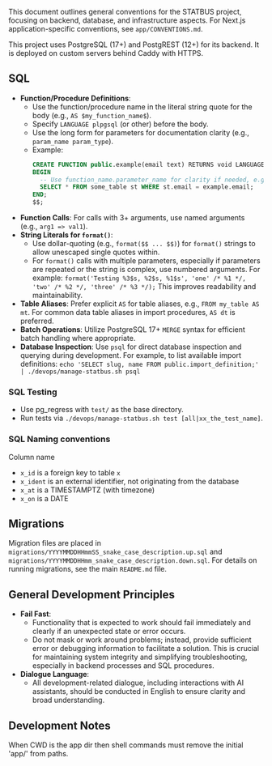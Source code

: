 This document outlines general conventions for the STATBUS project, focusing on backend, database, and infrastructure aspects. For Next.js application-specific conventions, see `app/CONVENTIONS.md`.

This project uses PostgreSQL (17+) and PostgREST (12+) for its backend.
It is deployed on custom servers behind Caddy with HTTPS.

## SQL
- **Function/Procedure Definitions**:
    - Use the function/procedure name in the literal string quote for the body (e.g., `AS $my_function_name$`).
    - Specify `LANGUAGE plpgsql` (or other) before the body.
    - Use the long form for parameters for documentation clarity (e.g., `param_name param_type`).
    - Example:
      ```sql
      CREATE FUNCTION public.example(email text) RETURNS void LANGUAGE plpgsql AS $example$
      BEGIN
        -- Use function_name.parameter_name for clarity if needed, e.g., example.email
        SELECT * FROM some_table st WHERE st.email = example.email;
      END;
      $$;
      ```
- **Function Calls**: For calls with 3+ arguments, use named arguments (e.g., `arg1 => val1`).
- **String Literals for `format()`**:
    - Use dollar-quoting (e.g., `format($$ ... $$)`) for `format()` strings to allow unescaped single quotes within.
    - For `format()` calls with multiple parameters, especially if parameters are repeated or the string is complex, use numbered arguments.
      For example: `format('Testing %3$s, %2$s, %1$s', 'one' /* %1 */, 'two' /* %2 */, 'three' /* %3 */);`
      This improves readability and maintainability.
- **Table Aliases**: Prefer explicit `AS` for table aliases, e.g., `FROM my_table AS mt`. For common data table aliases in import procedures, `AS dt` is preferred.
- **Batch Operations**: Utilize PostgreSQL 17+ `MERGE` syntax for efficient batch handling where appropriate.
- **Database Inspection**: Use `psql` for direct database inspection and querying during development. For example, to list available import definitions: `echo 'SELECT slug, name FROM public.import_definition;' | ./devops/manage-statbus.sh psql`

### SQL Testing
- Use pg_regress with `test/` as the base directory.
- Run tests via `./devops/manage-statbus.sh test [all|xx_the_test_name]`.

### SQL Naming conventions
Column name
* `x_id` is a foreign key to table `x`
* `x_ident` is an external identifier, not originating from the database
* `x_at` is a TIMESTAMPTZ (with timezone)
* `x_on` is a DATE

## Migrations
Migration files are placed in `migrations/YYYYMMDDHHmmSS_snake_case_description.up.sql` and `migrations/YYYYMMDDHHmm_snake_case_description.down.sql`.
For details on running migrations, see the main `README.md` file.

## General Development Principles
- **Fail Fast**:
  - Functionality that is expected to work should fail immediately and clearly if an unexpected state or error occurs.
  - Do not mask or work around problems; instead, provide sufficient error or debugging information to facilitate a solution. This is crucial for maintaining system integrity and simplifying troubleshooting, especially in backend processes and SQL procedures.
- **Dialogue Language**:
  - All development-related dialogue, including interactions with AI assistants, should be conducted in English to ensure clarity and broad understanding.

## Development Notes
When CWD is the app dir then shell commands must remove the initial 'app/' from paths.
